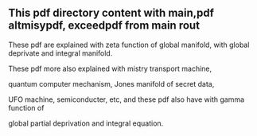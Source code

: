 </head>
<h2>This pdf directory content with main,pdf altmisypdf, exceedpdf from main rout</h2>
</head>

<body>
<p>These pdf are explained with zeta function of global manifold, with global deprivate and integral manifold.</p>

<p>These pdf more also explained with mistry transport machine,</p>

<p>quantum computer mechanism, Jones manifold of secret data,</p>

<p>UFO machine, semiconducter, etc, and these pdf also have with gamma function of</p>
<p>global partial deprivation and integral equation.</p>
</body>

